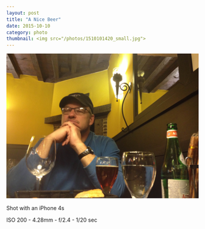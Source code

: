 ```yaml
---
layout: post
title: "A Nice Beer"
date: 2015-10-10
category: photo
thumbnail: <img src="/photos/1510101420_small.jpg">
---
```

<img src="/photos/1510101420.jpg" class="image fit">

Shot with an iPhone 4s

ISO 200 -
4.28mm -
f/2.4 -
1/20 sec
